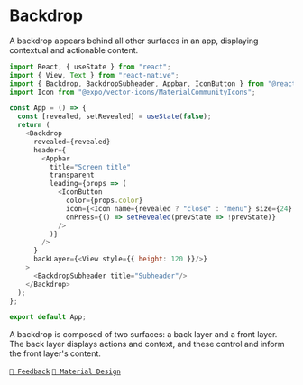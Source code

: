 # Backdrop

A backdrop appears behind all other surfaces in an app, displaying contextual and actionable content.

```js with-preview
import React, { useState } from "react";
import { View, Text } from "react-native";
import { Backdrop, BackdropSubheader, Appbar, IconButton } from "@react-native-material/core";
import Icon from "@expo/vector-icons/MaterialCommunityIcons";

const App = () => {
  const [revealed, setRevealed] = useState(false);
  return (
    <Backdrop
      revealed={revealed}
      header={
        <Appbar
          title="Screen title"
          transparent
          leading={props => (
            <IconButton
              color={props.color}
              icon={<Icon name={revealed ? "close" : "menu"} size={24} color={props.color}/>}
              onPress={() => setRevealed(prevState => !prevState)}
            />
          )}
        />
      }
      backLayer={<View style={{ height: 120 }}/>}
    >
      <BackdropSubheader title="Subheader"/>
    </Backdrop>
  );
};

export default App;
```

A backdrop is composed of two surfaces: a back layer and a front layer. The back layer displays actions and context, and
these control and inform the front layer's content.

[`💬 Feedback`](https://github.com/yamankatby/react-native-material/labels/component%3A%20Backdrop)
[`🎨 Material Design`](https://material.io/components/backdrop)
